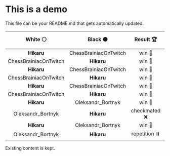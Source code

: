 # This is a demo

This file can be your README.md that gets automatically updated.

<!--START_SECTION:chessStats-->
<!-- Automatically generated with https://github.com/Balastrong/chess-stats-action -->

| White ⚪ | Black ⚫ | Result 🏆 | Date 📅 | Position 🗺️ |
|:---:|:---:|:---:|:---:|:---:|
| **Hikaru** | ChessBrainiacOnTwitch | win 🥇 | 5/7/2024 | <a href="http://www.ee.unb.ca/cgi-bin/tervo/fen.pl?select=2r2q2/3b1p1k/4pP1p/2rpP2P/pp1N4/4Q3/PPP5/2KR2R1 b - -">Link</a> |
| ChessBrainiacOnTwitch | **Hikaru** | win 🥇 | 5/7/2024 | <a href="http://www.ee.unb.ca/cgi-bin/tervo/fen.pl?select=8/3k4/1P5p/3K2p1/4p3/8/5n1P/8 w - -">Link</a> |
| **Hikaru** | ChessBrainiacOnTwitch | win 🥇 | 5/7/2024 | <a href="http://www.ee.unb.ca/cgi-bin/tervo/fen.pl?select=R7/7P/6r1/2p3P1/2P5/1k6/p6K/8 b - -">Link</a> |
| ChessBrainiacOnTwitch | **Hikaru** | win 🥇 | 5/7/2024 | <a href="http://www.ee.unb.ca/cgi-bin/tervo/fen.pl?select=5rk1/ppq2ppp/1np1pn2/4NbB1/4r3/PB6/1PP1QPPP/R3R1K1 w - -">Link</a> |
| **Hikaru** | ChessBrainiacOnTwitch | win 🥇 | 5/7/2024 | <a href="http://www.ee.unb.ca/cgi-bin/tervo/fen.pl?select=r2r2k1/pp3ppp/3P2q1/8/3B4/2P5/PP1nQ1PP/R3R1K1 b - -">Link</a> |
| ChessBrainiacOnTwitch | **Hikaru** | win 🥇 | 5/7/2024 | <a href="http://www.ee.unb.ca/cgi-bin/tervo/fen.pl?select=1R3N2/5kp1/5n2/6p1/4r3/8/5K2/8 w - -">Link</a> |
| **Hikaru** | Oleksandr_Bortnyk | win 🥇 | 5/7/2024 | <a href="http://www.ee.unb.ca/cgi-bin/tervo/fen.pl?select=6k1/2p1PR2/1b6/6pB/8/6P1/6K1/4r3 b - -">Link</a> |
| Oleksandr_Bortnyk | **Hikaru** | checkmated ❌ | 5/7/2024 | <a href="http://www.ee.unb.ca/cgi-bin/tervo/fen.pl?select=1r1rk1Q1/p4R2/8/5p2/2B5/2P5/6PK/2q5 b - -">Link</a> |
| **Hikaru** | Oleksandr_Bortnyk | win 🥇 | 5/7/2024 | <a href="http://www.ee.unb.ca/cgi-bin/tervo/fen.pl?select=4Q2k/8/7p/7p/1K4P1/8/8/5R2 b - -">Link</a> |
| Oleksandr_Bortnyk | **Hikaru** | repetition ⏸️ | 5/7/2024 | <a href="http://www.ee.unb.ca/cgi-bin/tervo/fen.pl?select=8/6p1/1n1k4/p5p1/P1pK2P1/2P2P2/2B5/8 w - -">Link</a> |

<!--END_SECTION:chessStats-->

Existing content is kept.
